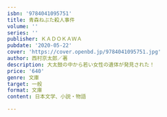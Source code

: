 ```yaml
---
isbn: '9784041095751'
title: 青森ねぶた殺人事件
volume: ''
series: ''
publisher: ＫＡＤＯＫＡＷＡ
pubdate: '2020-05-22'
cover: 'https://cover.openbd.jp/9784041095751.jpg'
author: 西村京太郎／著
description: 大太鼓の中から若い女性の遺体が発見された！
price: '640'
genre: 文庫
target: 一般
format: 文庫
content: 日本文学、小説・物語

---
```


